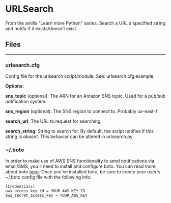 # URLSearch

From the amills "Learn more Python" series. Search a URL a specified string and notify if it exists/doesn't exist.

## Files
***

### urlsearch.cfg
Config file for the urlsearch script/module. See: urlsearch.cfg.example.

**Options:**

**sns_topic** (optional): The ARN for an Amazon SNS topic. Used for a pub/sub notification system.

**sns_region** (optional): The SNS region to connect to. Probably us-east-1

**search_url**: The URL to request for searching

**search_string**: String to search for. By default, the script notifies if this string is _absent_. This behavior can be altered in urlsearch.py

### ~/.boto

In order to make use of AWS SNS functionality to send notifications via
email/SMS, you'll need to install and configure boto. You can read more about
boto [here](http://docs.pythonboto.org/en/latest/). Once you've installed boto,
be sure to create your user's ~/.boto config file with the following info:

    [Credentials]
    aws_access_key_id = YOUR_AWS_KEY_ID
    aws_secret_access_key = YOUR_AWS_KEY
